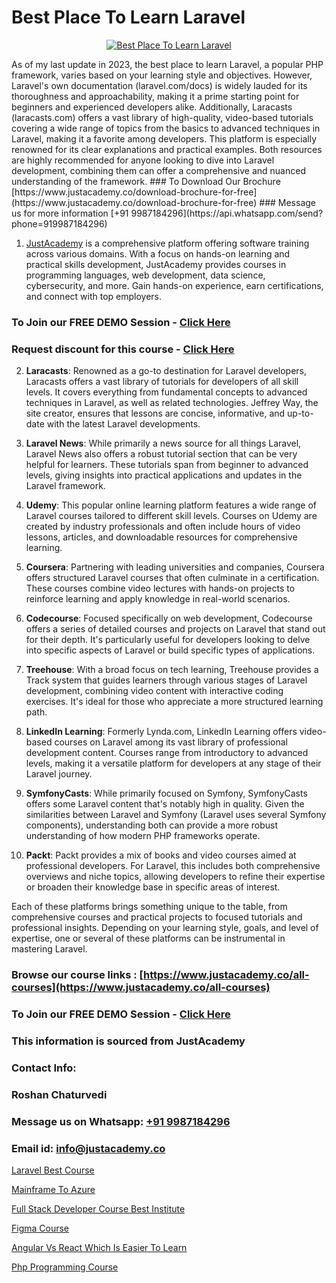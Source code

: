 # Best Place To Learn Laravel

<p align="center">
  <a href="https://justacademy.co/course-detail/php-training">
    <img src="https://justacademy.co/storage2/course_image/1676637155_course_image.webp" alt="Best Place To Learn Laravel">
  </a>
</p>
As of my last update in 2023, the best place to learn Laravel, a popular PHP framework, varies based on your learning style and objectives. However, Laravel's own documentation (laravel.com/docs) is widely lauded for its thoroughness and approachability, making it a prime starting point for beginners and experienced developers alike. Additionally, Laracasts (laracasts.com) offers a vast library of high-quality, video-based tutorials covering a wide range of topics from the basics to advanced techniques in Laravel, making it a favorite among developers. This platform is especially renowned for its clear explanations and practical examples. Both resources are highly recommended for anyone looking to dive into Laravel development, combining them can offer a comprehensive and nuanced understanding of the framework.
### To Download Our Brochure [https://www.justacademy.co/download-brochure-for-free](https://www.justacademy.co/download-brochure-for-free)
### Message us for more information [+91 9987184296](https://api.whatsapp.com/send?phone=919987184296)

1) [JustAcademy](https://justacademy.co) is a comprehensive platform offering software training across various domains. With a focus on hands-on learning and practical skills development, JustAcademy provides courses in programming languages, web development, data science, cybersecurity, and more. Gain hands-on experience, earn certifications, and connect with top employers.

### To Join our FREE DEMO Session - [Click Here](https://www.justacademy.co/register-for-course-demo/)
### Request discount for this course - [Click Here](https://justacademy.co/contact-us/)

2) **Laracasts**: Renowned as a go-to destination for Laravel developers, Laracasts offers a vast library of tutorials for developers of all skill levels. It covers everything from fundamental concepts to advanced techniques in Laravel, as well as related technologies. Jeffrey Way, the site creator, ensures that lessons are concise, informative, and up-to-date with the latest Laravel developments.

3) **Laravel News**: While primarily a news source for all things Laravel, Laravel News also offers a robust tutorial section that can be very helpful for learners. These tutorials span from beginner to advanced levels, giving insights into practical applications and updates in the Laravel framework.

4) **Udemy**: This popular online learning platform features a wide range of Laravel courses tailored to different skill levels. Courses on Udemy are created by industry professionals and often include hours of video lessons, articles, and downloadable resources for comprehensive learning.

5) **Coursera**: Partnering with leading universities and companies, Coursera offers structured Laravel courses that often culminate in a certification. These courses combine video lectures with hands-on projects to reinforce learning and apply knowledge in real-world scenarios.

6) **Codecourse**: Focused specifically on web development, Codecourse offers a series of detailed courses and projects on Laravel that stand out for their depth. It's particularly useful for developers looking to delve into specific aspects of Laravel or build specific types of applications.

7) **Treehouse**: With a broad focus on tech learning, Treehouse provides a Track system that guides learners through various stages of Laravel development, combining video content with interactive coding exercises. It's ideal for those who appreciate a more structured learning path.

8) **LinkedIn Learning**: Formerly Lynda.com, LinkedIn Learning offers video-based courses on Laravel among its vast library of professional development content. Courses range from introductory to advanced levels, making it a versatile platform for developers at any stage of their Laravel journey.

9) **SymfonyCasts**: While primarily focused on Symfony, SymfonyCasts offers some Laravel content that's notably high in quality. Given the similarities between Laravel and Symfony (Laravel uses several Symfony components), understanding both can provide a more robust understanding of how modern PHP frameworks operate.

10) **Packt**: Packt provides a mix of books and video courses aimed at professional developers. For Laravel, this includes both comprehensive overviews and niche topics, allowing developers to refine their expertise or broaden their knowledge base in specific areas of interest.

Each of these platforms brings something unique to the table, from comprehensive courses and practical projects to focused tutorials and professional insights. Depending on your learning style, goals, and level of expertise, one or several of these platforms can be instrumental in mastering Laravel.

### Browse our course links : [https://www.justacademy.co/all-courses](https://www.justacademy.co/all-courses) 
### To Join our FREE DEMO Session - [Click Here](https://www.justacademy.co/register-for-course-demo)


### This information is sourced from JustAcademy
### Contact Info:
### Roshan Chaturvedi
### Message us on Whatsapp: [+91 9987184296](https://api.whatsapp.com/send?phone=919987184296)
### Email id: [info@justacademy.co](mailto:info@justacademy.co)
                
[Laravel Best Course](https://www.linkedin.com/pulse/laravel-best-course-justacademy-pune-25quc?trackingId=KmGB5t1sq2cvEXGJaTGm7g%3D%3D&lipi=urn%3Ali%3Apage%3Ad_flagship3_company_admin%3BRZJmynVWQvykIoY%2BYzCMXQ%3D%3D)

[Mainframe To Azure](https://www.linkedin.com/pulse/mainframe-azure-software-training-sunnyvale-jpf5c?trackingId=qFnCU7lO9IdXaqcPsB9BKA%3D%3D&lipi=urn%3Ali%3Apage%3Ad_flagship3_company_admin%3B%2BhR3vy1dRIi%2FxP7UWLS2ww%3D%3D)

[Full Stack Developer Course Best Institute](https://medium.com/@ranepooja/full-stack-developer-course-best-institute-359bda647fda)

[Figma Course](https://medium.com/@ranepooja/figma-course-fee380f5db86)

[Angular Vs React Which Is Easier To Learn](https://justacademyin.github.io/justacademy/angular-vs-react-which-is-easier-to-learn)

[Php Programming Course](https://justacademyin.github.io/justacademy/php-programming-course)

